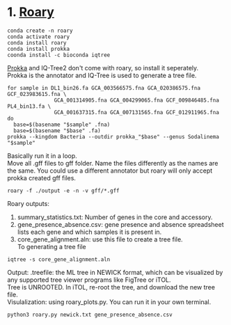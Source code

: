 # 1. [Roary](https://sanger-pathogens.github.io/Roary/)
```
conda create -n roary
conda activate roary
conda install roary
conda install prokka
coonda install -c bioconda iqtree
```
[Prokka](https://github.com/tseemann/prokka) and IQ-Tree2 don't come with roary, so install it seperately.    
Prokka is the annotator and IQ-Tree is used to generate a tree file.      
```
for sample in DL1_bin26.fa GCA_003566575.fna GCA_020386575.fna GCF_023983615.fna \
               GCA_001314905.fna GCA_004299065.fna GCF_009846485.fna PL4_bin13.fa \
               GCA_001637315.fna GCA_007131565.fna GCF_012911965.fna
do
  base=$(basename "$sample" .fna)
  base=$(basename "$base" .fa) 
prokka --kingdom Bacteria --outdir prokka_"$base" --genus Sodalinema  "$sample"
```
Basically run it in a loop.    
Move all .gff files to gff folder. Name the files differently as the names are the same. You could use a different annotator but roary will only accept prokka created gff files.     
```
roary -f ./output -e -n -v gff/*.gff
```
Roary outputs:       
1. summary_statistics.txt: Number of genes in the core and accessory.
2. gene_presence_absence.csv: gene presence and absence spreadsheet lists each gene and which samples it is present in.
3. core_gene_alignment.aln: use this file to create a tree file.       
To generating a tree file         
```
iqtree -s core_gene_alignment.aln 
```        
Output: .treefile: the ML tree in NEWICK format, which can be visualized by any supported tree viewer programs like FigTree or iTOL.                            
Tree is UNROOTED. In iTOL, re-root the tree, and download the new tree file.         
Visulalization: using roary_plots.py. You can run it in your own terminal.                 
```
python3 roary.py newick.txt gene_presence_absence.csv   
```

